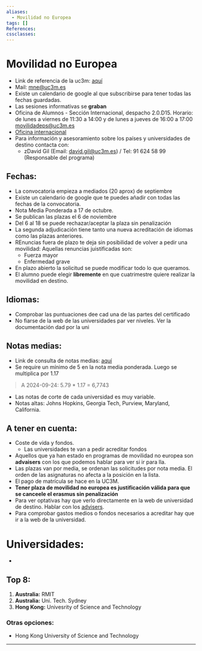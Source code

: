 ```yaml
---
aliases:
  - Movilidad no Europea
tags: []
References: 
cssclasses:
---
```

# Movilidad no Europea
+ Link de referencia de la uc3m: [aquí](https://www.uc3m.es/secretaria-virtual/convocatoria-movilidad-no-europea) 
+ Mail: mne@uc3m.es
+ Existe un calendario de google al que subscribirse para tener todas las fechas guardadas.
+ Las sesiones informativas se **graban**
+ Oficina de Alumnos - Sección Internacional, despacho 2.0.D15. Horario: de lunes a viernes de 11:30 a 14:00 y de lunes a jueves de 16:00 a 17:00 movilidadeps@uc3m.es
+ [Oficina internacional](https://www.uc3m.es/ss/Satellite/SecretariaVirtual/_/TextoMixta/1371211201509/)
+ Para información y asesoramiento sobre los países y universidades de destino contacta con:
	+ zDavid Gil (Email: [david.gil@uc3m.es](mailto:david.gil@uc3m.es)) / Tel: 91 624 58 99 (Responsable del programa)
## Fechas:
+ La convocatoria empieza a mediados (20 aprox) de septiembre
+ Existe un calendario de google que te puedes añadir con todas las fechas de la convocatoria. 
+ Nota Media Ponderada a 17 de octubre. 
+ Se publican las plazas el 6 de noviembre
+ Del 6 al 18 se puede rechazar/aceptar la plaza sin penalización
+ La segunda adjudicación tiene tanto una nueva acreditación de idiomas como las plazas anteriores.
+ REnuncias fuera de plazo te deja sin posibilidad de volver a pedir una movilidad: Aquellas renuncias juistificadas son:
	+ Fuerza mayor
	+ Enfermedad grave
+ En plazo abierto la solicitud se puede modificar todo lo que queramos.
+ El alumno puede elegir **libremente** en que cuatrimestre quiere realizar la movilidad en destino. 

## Idiomas: 
+ Comprobar las puntuaciones dee cad una de las partes del certificado
+ No fiarse de la web de las universidades par ver niveles. Ver la documentación dad por la uni

## Notas medias:
+ Link de consulta de notas medias: [aquí](https://aplicaciones.uc3m.es/medias/)
+ Se require un mínimo de 5 en la nota media ponderada. Luego se multiplica por 1.17
> A 2024-09-24: 5.79 * 1.17 = 6,7743

+ Las notas de corte de cada universidad es muy variable. 
+ Notas altas: Johns Hopkins, Georgia Tech, Purview, Maryland, California. 
## A tener en cuenta:
+ Coste de vida y fondos. 
	+ Las universidades te van a pedir acreditar fondos
+ Aquellos que ya han estado en programas de movilidad no europea son **advaisers** con los que podemos hablar para ver si ir para lla.
+ Las plazas van por media, se ordenan las solicitudes por nota media. El orden de las asignaturas no afecta a la posición en la lista.
+ El pago de matrícula se hace en la UC3M.
+ **Tener plaza de movilidad no europea es justificación válida para que se canceele el erasmus sin penalización**
+ Para ver optativas hay que verlo directamente en la web de universidad de destino. Hablar con los [advisers](https://docs.google.com/spreadsheets/d/1qsCpiNLDZb9Ug9BzPpbT8utzP6GDyeLY?rtpof=true&usp=drive_fs).
+ Para comprobar gastos medios o fondos necesarios a acreditar hay que ir a la web de la universidad.
# Universidades: 
+ 


## Top 8: 

1. **Australia:** RMIT
2. **Australia:** Uni. Tech. Sydney
3. **Hong Kong:** Univesrity of Science and Technology


### Otras opciones:

+ Hong Kong University of Science and Technology
***